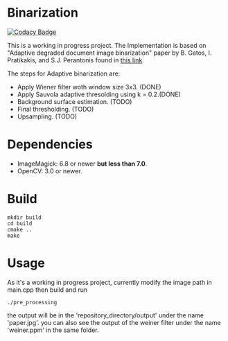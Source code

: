 # Binarization

[![Codacy Badge](https://api.codacy.com/project/badge/Grade/dbfb9289ceeb4900af253ea6176e0a76)](https://www.codacy.com/app/Samir55/Binarization?utm_source=github.com&utm_medium=referral&utm_content=Samir55/Binarization&utm_campaign=badger)

This is a working in progress project. The Implementation is based on "Adaptive degraded document image binarization" paper by  B. Gatos, I. Pratikakis, and S.J. Perantonis found in [this link](http://users.iit.demokritos.gr/~bgat/PatRec2006.pdf).

The steps for Adaptive binarization are:
* Apply Wiener filter woth window size 3x3. (DONE)
* Apply Sauvola adaptive thresolding using k = 0.2.(DONE)
* Background surface estimation. (TODO)
* Final thresholding. (TODO)
* Upsampling. (TODO)

# Dependencies
* ImageMagick: 6.8 or newer **but less than 7.0**.
* OpenCV: 3.0 or newer.

# Build
```Console
mkdir build
cd build
cmake ..
make
```
# Usage
As it's a working in progress project, currently modify the image path in main.cpp then build and run
```Console
./pre_processing
```
the output will be in the 'repository_directory/output' under the name 'paper.jpg'. you can also see the output of the weiner filter under the name 'weiner.ppm' in the same folder.
